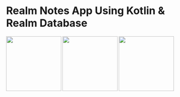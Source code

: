 # Realm Notes App Using Kotlin & Realm Database

<img src="https://m7madmagdy.github.io/profile/android apps/r1.png" width="150" align="left"/>
<img src="https://m7madmagdy.github.io/profile/android apps/r2.png" width="150" align="left"/>
<img src="https://m7madmagdy.github.io/profile/android apps/r3.png" width="150" align="left"/>
